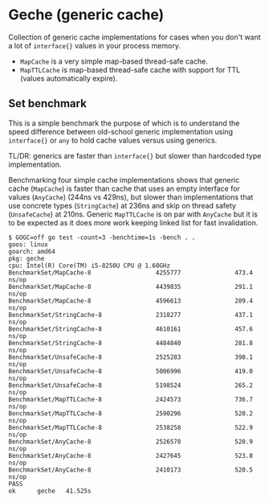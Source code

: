 # Geche (generic cache)

Collection of generic cache implementations for cases when you don't want a lot of `interface{}` values in your process memory.

* `MapCache` is a very simple map-based thread-safe cache.
* `MapTTLCache` is map-based thread-safe cache with support for TTL (values automatically expire).

## Set benchmark

This is a simple benchmark the purpose of which is to understand the speed difference between old-school generic implementation using `interface{}` or `any` to hold cache values versus using generics.

TL/DR: generics are faster than `interface{}` but slower than hardcoded type implementation.

Benchmarking four simple cache implementations shows that generic cache (`MapCache`) is faster than cache that uses an empty interface for values (`AnyCache`) (244ns vs 429ns), but slower than implementations that use concrete types (`StringCache`) at 236ns and skip on thread safety (`UnsafeCache`) at 210ns.
Generic `MapTTLCache` is on par with `AnyCache` but it is to be expected as it does more work keeping linked list for fast invalidation.

```shell
$ GOGC=off go test -count=3 -benchtime=1s -bench . .
goos: linux
goarch: amd64
pkg: geche
cpu: Intel(R) Core(TM) i5-8250U CPU @ 1.60GHz
BenchmarkSet/MapCache-8                  4255777               473.4 ns/op
BenchmarkSet/MapCache-8                  4439835               291.1 ns/op
BenchmarkSet/MapCache-8                  4596613               289.4 ns/op
BenchmarkSet/StringCache-8               2318277               437.1 ns/op
BenchmarkSet/StringCache-8               4610161               457.6 ns/op
BenchmarkSet/StringCache-8               4484840               281.8 ns/op
BenchmarkSet/UnsafeCache-8               2525283               398.1 ns/op
BenchmarkSet/UnsafeCache-8               5006996               419.0 ns/op
BenchmarkSet/UnsafeCache-8               5198524               265.2 ns/op
BenchmarkSet/MapTTLCache-8               2424573               736.7 ns/op
BenchmarkSet/MapTTLCache-8               2590296               520.2 ns/op
BenchmarkSet/MapTTLCache-8               2538258               522.9 ns/op
BenchmarkSet/AnyCache-8                  2526578               520.9 ns/op
BenchmarkSet/AnyCache-8                  2427645               523.8 ns/op
BenchmarkSet/AnyCache-8                  2410173               520.5 ns/op
PASS
ok      geche   41.525s
```
